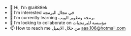 - 👋 Hi, I’m @a888ek
- 👀 I’m interested  في مجال البرمجة
- 🌱 I’m currently learning  برمجة وتطوير الويب
- 💞️ I’m looking to collaborate on  مؤسسة للبرمجيات
- 📫 How to reach me  من خلال الايميل aaa.106@hotmail.com

<!---
a888ek/a888ek is a ✨ special ✨ repository because its `README.md` (this file) appears on your GitHub profile.
You can click the Preview link to take a look at your changes.
--->
